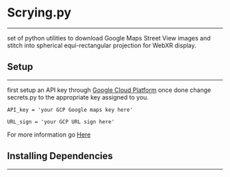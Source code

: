 # Scrying.py
-------------------------
set of python utilities to download Google Maps Street View images 
and stitch into spherical equi-rectangular projection for WebXR display.

## Setup
-------------------------
first setup an API key through [Google Cloud Platform](https://cloud.google.com/api-keys/docs/get-started-api-keys)
once done change secrets.py to the appropriate key assigned to you.

```
API_key = 'your GCP Google maps key here'

URL_sign = 'your GCP URL sign here'
```
For more information go [Here](https://cloud.google.com/api-keys/docs/create-manage-api-keys)


## Installing Dependencies
-------------------------

